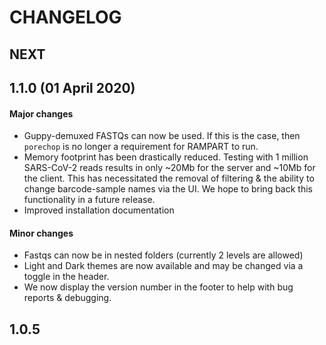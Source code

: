 # CHANGELOG

## __NEXT__

## 1.1.0 (01 April 2020)

#### Major changes
* Guppy-demuxed FASTQs can now be used. If this is the case, then `porechop` is no longer a
requirement for RAMPART to run.
* Memory footprint has been drastically reduced. Testing with 1 million SARS-CoV-2 reads results
in only ~20Mb for the server and ~10Mb for the client. This has necessitated the removal of filtering
& the ability to change barcode-sample names via the UI. We hope to bring back this functionality
in a future release.
* Improved installation documentation


#### Minor changes
* Fastqs can now be in nested folders (currently 2 levels are allowed)
* Light and Dark themes are now available and may be changed via a toggle in the header.
* We now display the version number in the footer to help with bug reports & debugging.

## 1.0.5


